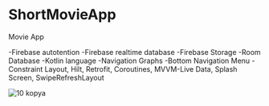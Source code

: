 # ShortMovieApp
Movie App

-Firebase autotention -Firebase realtime database -Firebase Storage -Room Database -Kotlin language -Navigation Graphs -Bottom Navigation Menu -Constraint Layout, Hilt, Retrofit, Coroutines, MVVM-Live Data, Splash Screen, SwipeRefreshLayout

![10 kopya](https://user-images.githubusercontent.com/89164849/160286936-8f0178bb-045a-4ed5-9b87-6578b891e46d.jpg)
